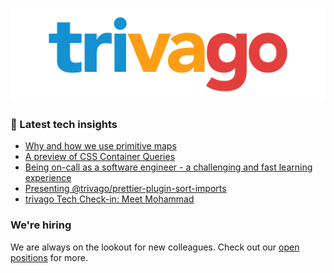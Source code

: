 ![trivago logo](/images/logo-trivago.png)

### 📝 Latest tech insights

<!-- BLOG-POST-LIST:START -->
- [Why and how we use primitive maps](https://tech.trivago.com/post/2022-03-09-why-and-how-we-use-primitive-maps/)
- [A preview of CSS Container Queries](https://tech.trivago.com/post/2022-02-07-css-container-queries/)
- [Being on-call as a software engineer - a challenging and fast learning experience](https://tech.trivago.com/post/2022-01-12-engineeroncall/)
- [Presenting @trivago/prettier-plugin-sort-imports](https://tech.trivago.com/post/2021-12-17-aprettierpluginthatsortsyourimports/)
- [trivago Tech Check-in: Meet Mohammad](https://tech.trivago.com/post/2021-11-22-trivagotechcheckinmeetmohammad/)
<!-- BLOG-POST-LIST:END -->

### We're hiring

We are always on the lookout for new colleagues.
Check out our [open positions](https://company.trivago.com/open-positions/?gh_src=5d4685202) for more.

<!--

**Here are some ideas to get you started:**

🙋‍♀️ A short introduction - what is your organization all about?
🌈 Contribution guidelines - how can the community get involved?
👩‍💻 Useful resources - where can the community find your docs? Is there anything else the community should know?
🍿 Fun facts - what does your team eat for breakfast?
🧙 Remember, you can do mighty things with the power of [Markdown](https://guides.github.com/features/mastering-markdown/)
-->
